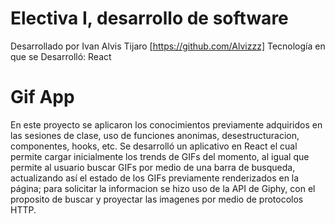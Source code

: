 # Electiva I, desarrollo de software
 Desarrollado por Ivan Alvis Tijaro [https://github.com/Alvizzz]
 Tecnología en que se Desarrolló: React
 # Gif App
 En este proyecto se aplicaron los conocimientos previamente adquiridos en las sesiones de clase, uso de funciones anonimas, desestructuracion, componentes, hooks, etc. Se desarrolló un aplicativo en React el cual permite cargar inicialmente los trends de GIFs del momento, al igual que permite al usuario buscar GIFs por medio de una barra de busqueda, actualizando así el estado de los GIFs previamente renderizados en la página; para solicitar la informacion se hizo uso de la API de Giphy, con el proposito de buscar y proyectar las imagenes por medio de protocolos HTTP.

